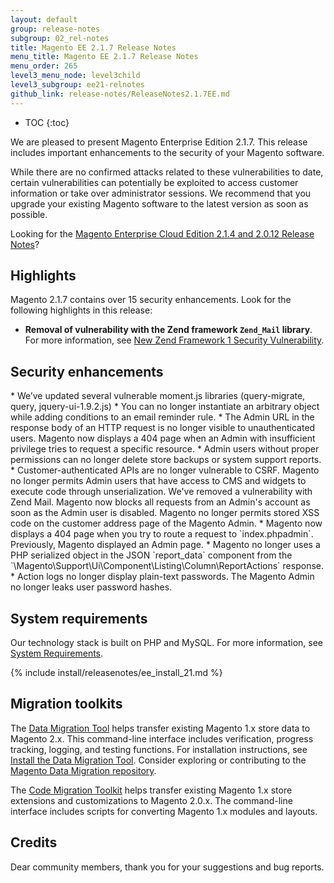 ```yaml
---
layout: default
group: release-notes
subgroup: 02_rel-notes
title: Magento EE 2.1.7 Release Notes
menu_title: Magento EE 2.1.7 Release Notes
menu_order: 265
level3_menu_node: level3child
level3_subgroup: ee21-relnotes 
github_link: release-notes/ReleaseNotes2.1.7EE.md
---
```


*	TOC
{:toc}

We are pleased to present Magento Enterprise Edition 2.1.7. This release includes important enhancements to the security of your Magento software.


<div class="bs-callout bs-callout-warning" markdown="1">
While there are no confirmed attacks related to these vulnerabilities to date, certain vulnerabilities can potentially be exploited to access customer information or take over administrator sessions. We recommend that you upgrade your existing Magento software to the latest version as soon as possible.
</div>

Looking for the <a href="http://devdocs.magento.com/guides/v2.0/cloud/release-notes/CloudReleaseNotes2.1.4.html" target="_blank">Magento Enterprise Cloud Edition 2.1.4 and 2.0.12 Release Notes</a>?


## Highlights

Magento 2.1.7 contains over 15 security enhancements. Look for the following highlights in this release:

* **Removal of vulnerability with the Zend framework `Zend_Mail` library**. For more information, see <a href="https://magento.com/security/news/new-zend-framework-1-security-vulnerability" target="_blank">New Zend Framework 1 Security Vulnerability</a>.  



## Security enhancements

<!--- 64049, 63680 -->* We’ve updated several vulnerable moment.js libraries (query-migrate, query, jquery-ui-1.9.2.js)

<!--- 63879 -->* You can no longer instantiate an arbitrary object while adding conditions to an email reminder rule. 

<!--- 63877 -->* The Admin URL in the response body of an HTTP request is no longer visible to unauthenticated users. 

<!--- 63869 --> Magento now displays a 404 page when an Admin with insufficient privilege tries to request a specific resource. 

<!--- 63866 -->* Admin users without proper permissions can no longer delete store backups or system support reports. 

<!--- 63864 -->* Customer-authenticated APIs are no longer vulnerable to CSRF.

<!--- 63862 --> Magento no longer permits Admin users that have access to CMS and widgets to execute code through unserialization. 

<!--- 63632-->  We've removed a vulnerability with Zend Mail.

<!--- 63527 --> Magento now blocks all requests from an Admin's account as soon as the Admin user is disabled. 

<!--- 63517 --> Magento no longer permits stored XSS code on the customer address page of the Magento Admin.

<!--- 62475 -->* Magento now displays a 404 page when you try to route a request to `index.phpadmin`. Previously, Magento displayed an Admin page.

<!--- 62313 -->* Magento no longer uses a PHP serialized object in the JSON `report_data` component from the `\Magento\Support\Ui\Component\Listing\Column\ReportActions` response. 

<!--- 61015 -->* Action logs no longer display plain-text passwords. 

<!--- 59097 -->  The Magento Admin no longer leaks user password hashes. 







## System requirements
Our technology stack is built on PHP and MySQL. For more information, see
<a href="{{ page.baseurl }}install-gde/system-requirements.html" target="_blank">System Requirements</a>.




{% include install/releasenotes/ee_install_21.md %}



## Migration toolkits
The <a href="{{ page.baseurl }}migration/migration-migrate.html" target="_blank">Data Migration Tool</a> helps transfer existing Magento 1.x store data to Magento 2.x. This command-line interface includes verification, progress tracking, logging, and testing functions. For installation instructions, see  <a href="{{ page.baseurl }}migration/migration-tool-install.html" target="_blank">Install the Data Migration Tool</a>. Consider exploring or contributing to the <a href="https://github.com/magento/data-migration-tool" target="_blank"> Magento Data Migration repository</a>.

The <a href="https://github.com/magento/code-migration" target="_blank">Code Migration Toolkit</a> helps transfer existing Magento 1.x store extensions and customizations to Magento 2.0.x. The command-line interface includes scripts for converting Magento 1.x modules and layouts.

## Credits
Dear community members, thank you for your suggestions and bug reports. 


